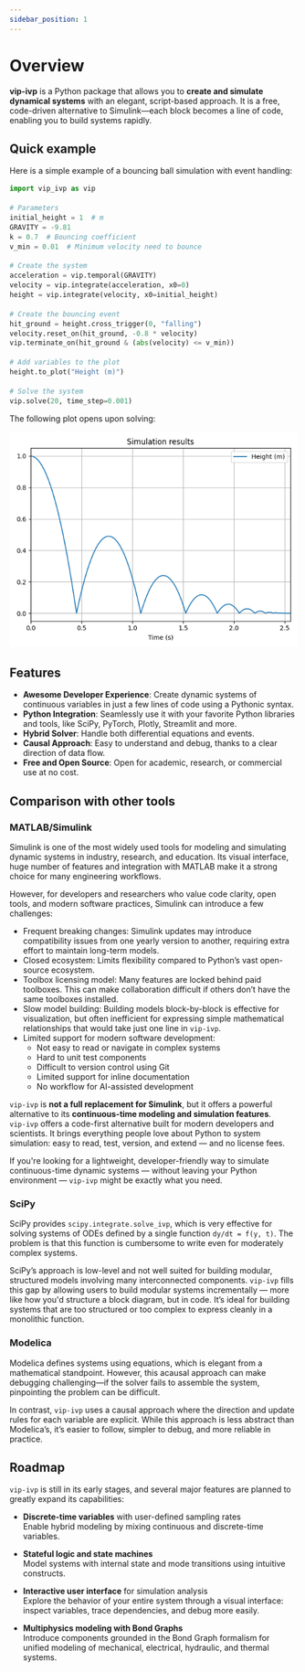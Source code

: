 ```yaml
---
sidebar_position: 1
---
```


# Overview

**vip-ivp** is a Python package that allows you to **create and simulate dynamical systems** with an elegant, script-based approach. It is a free, code-driven alternative to Simulink—each block becomes a line of code, enabling you to build systems rapidly.

## Quick example

Here is a simple example of a bouncing ball simulation with event handling:

```python title="bouncing_ball.py"
import vip_ivp as vip

# Parameters
initial_height = 1  # m
GRAVITY = -9.81
k = 0.7  # Bouncing coefficient
v_min = 0.01  # Minimum velocity need to bounce

# Create the system
acceleration = vip.temporal(GRAVITY)
velocity = vip.integrate(acceleration, x0=0)
height = vip.integrate(velocity, x0=initial_height)

# Create the bouncing event
hit_ground = height.cross_trigger(0, "falling")
velocity.reset_on(hit_ground, -0.8 * velocity)
vip.terminate_on(hit_ground & (abs(velocity) <= v_min))

# Add variables to the plot
height.to_plot("Height (m)")

# Solve the system
vip.solve(20, time_step=0.001)
```

The following plot opens upon solving:

![Boucing ball plot](./images/bouncing_ball.png)

## Features

- **Awesome Developer Experience**: Create dynamic systems of continuous variables in just a few lines of code using a Pythonic syntax.
- **Python Integration**: Seamlessly use it with your favorite Python libraries and tools, like SciPy, PyTorch, Plotly, Streamlit and more.
- **Hybrid Solver**: Handle both differential equations and events.
- **Causal Approach**: Easy to understand and debug, thanks to a clear direction of data flow.
- **Free and Open Source**: Open for academic, research, or commercial use at no cost.

## Comparison with other tools

### MATLAB/Simulink

Simulink is one of the most widely used tools for modeling and simulating dynamic systems in industry, research, and education. Its visual interface, huge number of features and integration with MATLAB make it a strong choice for many engineering workflows.

However, for developers and researchers who value code clarity, open tools, and modern software practices, Simulink can introduce a few challenges:

- Frequent breaking changes: Simulink updates may introduce compatibility issues from one yearly version to another, requiring extra effort to maintain long-term models.
- Closed ecosystem: Limits flexibility compared to Python’s vast open-source ecosystem.
- Toolbox licensing model: Many features are locked behind paid toolboxes. This can make collaboration difficult if others don’t have the same toolboxes installed.
- Slow model building: Building models block-by-block is effective for visualization, but often inefficient for expressing simple mathematical relationships that would take just one line in `vip-ivp`.
- Limited support for modern software development:
  - Not easy to read or navigate in complex systems
  - Hard to unit test components
  - Difficult to version control using Git
  - Limited support for inline documentation
  - No workflow for AI-assisted development

`vip-ivp` is **not a full replacement for Simulink**, but it offers a powerful alternative to its **continuous-time modeling and simulation features**.  
`vip-ivp` offers a code-first alternative built for modern developers and scientists. It brings everything people love about Python to system simulation: easy to read, test, version, and extend — and no license fees.

If you're looking for a lightweight, developer-friendly way to simulate continuous-time dynamic systems — without leaving your Python environment — `vip-ivp` might be exactly what you need.

### SciPy

SciPy provides `scipy.integrate.solve_ivp`, which is very effective for solving systems of ODEs defined by a single function `dy/dt = f(y, t)`. The problem is that this function is cumbersome to write even for moderately complex systems.

SciPy’s approach is low-level and not well suited for building modular, structured models involving many interconnected components. `vip-ivp` fills this gap by allowing users to build modular systems incrementally — more like how you'd structure a block diagram, but in code. It’s ideal for building systems that are too structured or too complex to express cleanly in a monolithic function.

### Modelica

Modelica defines systems using equations, which is elegant from a mathematical standpoint. However, this acausal approach can make debugging challenging—if the solver fails to assemble the system, pinpointing the problem can be difficult.

In contrast, `vip-ivp` uses a causal approach where the direction and update rules for each variable are explicit. While this approach is less abstract than Modelica’s, it’s easier to follow, simpler to debug, and more reliable in practice.

## Roadmap

`vip-ivp` is still in its early stages, and several major features are planned to greatly expand its capabilities:

- **Discrete-time variables** with user-defined sampling rates  
  Enable hybrid modeling by mixing continuous and discrete-time variables.

- **Stateful logic and state machines**  
  Model systems with internal state and mode transitions using intuitive constructs.

- **Interactive user interface** for simulation analysis  
  Explore the behavior of your entire system through a visual interface: inspect variables, trace dependencies, and debug more easily.

- **Multiphysics modeling with Bond Graphs**  
  Introduce components grounded in the Bond Graph formalism for unified modeling of mechanical, electrical, hydraulic, and thermal systems.
